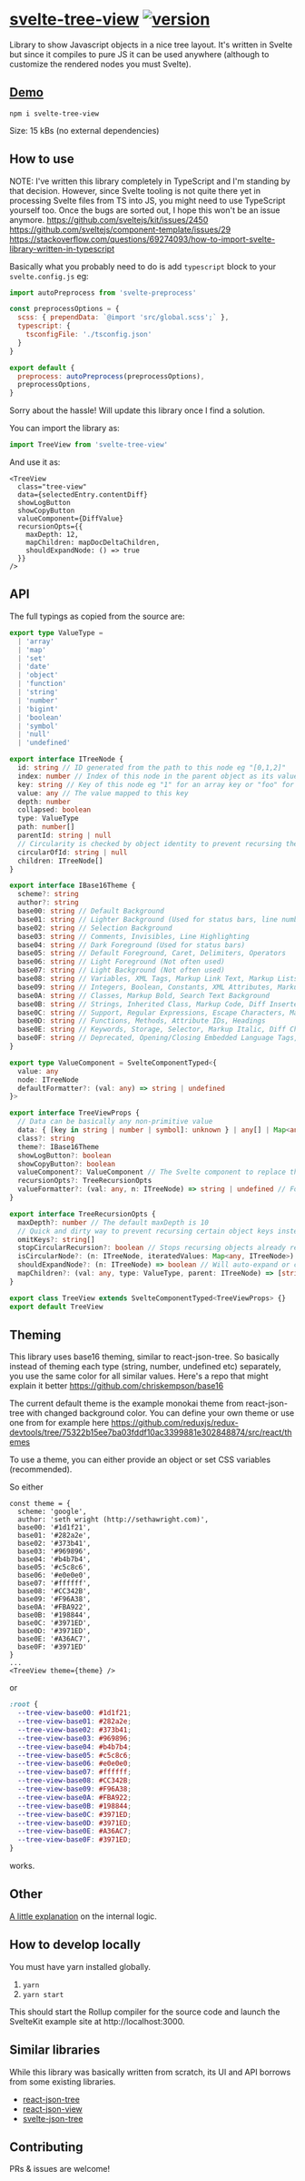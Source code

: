 # [svelte-tree-view](https://github.com/TeemuKoivisto/svelte-tree-view) [![version](https://img.shields.io/npm/v/svelte-tree-view?style=flat-square)](https://www.npmjs.com/package/svelte-tree-view)

Library to show Javascript objects in a nice tree layout. It's written in Svelte but since it compiles to pure JS it can be used anywhere (although to customize the rendered nodes you must Svelte).

## [Demo](https://teemukoivisto.github.io/svelte-tree-view/)

`npm i svelte-tree-view`

Size: 15 kBs (no external dependencies)

## How to use

NOTE: I've written this library completely in TypeScript and I'm standing by that decision. However, since Svelte tooling is not quite there yet in processing Svelte files from TS into JS, you might need to use TypeScript yourself too. Once the bugs are sorted out, I hope this won't be an issue anymore. https://github.com/sveltejs/kit/issues/2450 https://github.com/sveltejs/component-template/issues/29 https://stackoverflow.com/questions/69274093/how-to-import-svelte-library-written-in-typescript

Basically what you probably need to do is add `typescript` block to your `svelte.config.js` eg:

```js
import autoPreprocess from 'svelte-preprocess'

const preprocessOptions = {
  scss: { prependData: `@import 'src/global.scss';` },
  typescript: {
    tsconfigFile: './tsconfig.json'
  }
}

export default {
  preprocess: autoPreprocess(preprocessOptions),
  preprocessOptions,
}
```

Sorry about the hassle! Will update this library once I find a solution.

You can import the library as:

```ts
import TreeView from 'svelte-tree-view'
```

And use it as:

```tsx
<TreeView
  class="tree-view"
  data={selectedEntry.contentDiff}
  showLogButton
  showCopyButton
  valueComponent={DiffValue}
  recursionOpts={{
    maxDepth: 12,
    mapChildren: mapDocDeltaChildren,
    shouldExpandNode: () => true
  }}
/>
```

## API

The full typings as copied from the source are:

```ts
export type ValueType =
  | 'array'
  | 'map'
  | 'set'
  | 'date'
  | 'object'
  | 'function'
  | 'string'
  | 'number'
  | 'bigint'
  | 'boolean'
  | 'symbol'
  | 'null'
  | 'undefined'

export interface ITreeNode {
  id: string // ID generated from the path to this node eg "[0,1,2]"
  index: number // Index of this node in the parent object as its values are iterated
  key: string // Key of this node eg "1" for an array key or "foo" for an object
  value: any // The value mapped to this key
  depth: number
  collapsed: boolean
  type: ValueType
  path: number[]
  parentId: string | null
  // Circularity is checked by object identity to prevent recursing the same values again
  circularOfId: string | null
  children: ITreeNode[]
}

export interface IBase16Theme {
  scheme?: string
  author?: string
  base00: string // Default Background
  base01: string // Lighter Background (Used for status bars, line number and folding marks)
  base02: string // Selection Background
  base03: string // Comments, Invisibles, Line Highlighting
  base04: string // Dark Foreground (Used for status bars)
  base05: string // Default Foreground, Caret, Delimiters, Operators
  base06: string // Light Foreground (Not often used)
  base07: string // Light Background (Not often used)
  base08: string // Variables, XML Tags, Markup Link Text, Markup Lists, Diff Deleted
  base09: string // Integers, Boolean, Constants, XML Attributes, Markup Link Url
  base0A: string // Classes, Markup Bold, Search Text Background
  base0B: string // Strings, Inherited Class, Markup Code, Diff Inserted
  base0C: string // Support, Regular Expressions, Escape Characters, Markup Quotes
  base0D: string // Functions, Methods, Attribute IDs, Headings
  base0E: string // Keywords, Storage, Selector, Markup Italic, Diff Changed
  base0F: string // Deprecated, Opening/Closing Embedded Language Tags, e.g. <?php ?>
}

export type ValueComponent = SvelteComponentTyped<{
  value: any
  node: ITreeNode
  defaultFormatter?: (val: any) => string | undefined
}>

export interface TreeViewProps {
  // Data can be basically any non-primitive value
  data: { [key in string | number | symbol]: unknown } | any[] | Map<any, any> | Set<any>
  class?: string
  theme?: IBase16Theme
  showLogButton?: boolean
  showCopyButton?: boolean
  valueComponent?: ValueComponent // The Svelte component to replace the default value-as-string presentation
  recursionOpts?: TreeRecursionOpts
  valueFormatter?: (val: any, n: ITreeNode) => string | undefined // For custom formatting the value string
}

export interface TreeRecursionOpts {
  maxDepth?: number // The default maxDepth is 10
  // Quick and dirty way to prevent recursing certain object keys instead of overriding shouldExpandNode
  omitKeys?: string[]
  stopCircularRecursion?: boolean // Stops recursing objects already recursed
  isCircularNode?: (n: ITreeNode, iteratedValues: Map<any, ITreeNode>) => boolean // For custom circularity detection magic
  shouldExpandNode?: (n: ITreeNode) => boolean // Will auto-expand or collapse values as data is provided
  mapChildren?: (val: any, type: ValueType, parent: ITreeNode) => [string, any][] | undefined // For customizing the created key-value pairs
}

export class TreeView extends SvelteComponentTyped<TreeViewProps> {}
export default TreeView
```

## Theming

This library uses base16 theming, similar to react-json-tree. So basically instead of theming each type (string, number, undefined etc) separately, you use the same color for all similar values. Here's a repo that might explain it better https://github.com/chriskempson/base16

The current default theme is the example monokai theme from react-json-tree with changed background color. You can define your own theme or use one from for example here https://github.com/reduxjs/redux-devtools/tree/75322b15ee7ba03fddf10ac3399881e302848874/src/react/themes

To use a theme, you can either provide an object or set CSS variables (recommended).

So either

```tsx
const theme = {
  scheme: 'google',
  author: 'seth wright (http://sethawright.com)',
  base00: '#1d1f21',
  base01: '#282a2e',
  base02: '#373b41',
  base03: '#969896',
  base04: '#b4b7b4',
  base05: '#c5c8c6',
  base06: '#e0e0e0',
  base07: '#ffffff',
  base08: '#CC342B',
  base09: '#F96A38',
  base0A: '#FBA922',
  base0B: '#198844',
  base0C: '#3971ED',
  base0D: '#3971ED',
  base0E: '#A36AC7',
  base0F: '#3971ED'
}
...
<TreeView theme={theme} />
```

or

```css
:root {
  --tree-view-base00: #1d1f21;
  --tree-view-base01: #282a2e;
  --tree-view-base02: #373b41;
  --tree-view-base03: #969896;
  --tree-view-base04: #b4b7b4;
  --tree-view-base05: #c5c8c6;
  --tree-view-base06: #e0e0e0;
  --tree-view-base07: #ffffff;
  --tree-view-base08: #CC342B;
  --tree-view-base09: #F96A38;
  --tree-view-base0A: #FBA922;
  --tree-view-base0B: #198844;
  --tree-view-base0C: #3971ED;
  --tree-view-base0D: #3971ED;
  --tree-view-base0E: #A36AC7;
  --tree-view-base0F: #3971ED;
}
```

works.

## Other

[A little explanation](https://github.com/TeemuKoivisto/svelte-tree-view/blob/master/HOW.md) on the internal logic.

## How to develop locally

You must have yarn installed globally.

1. `yarn`
2. `yarn start`

This should start the Rollup compiler for the source code and launch the SvelteKit example site at http://localhost:3000.

## Similar libraries

While this library was basically written from scratch, its UI and API borrows from some existing libraries.

- [react-json-tree](https://github.com/reduxjs/redux-devtools/tree/master/packages/react-json-tree)
- [react-json-view](https://github.com/mac-s-g/react-json-view)
- [svelte-json-tree](https://github.com/tanhauhau/svelte-json-tree)

## Contributing

PRs & issues are welcome!
